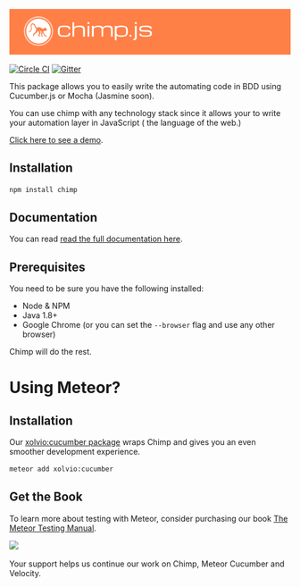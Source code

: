 [![Chimp by Xolv.io](./header.png?raw=true)](http://chimpjs.com)

[![Circle CI](https://circleci.com/gh/xolvio/chimp.svg?style=svg)](https://circleci.com/gh/xolvio/chimp) [![Gitter](https://badges.gitter.im/Join%20Chat.svg)](https://gitter.im/xolvio/chimp?utm_source=badge&utm_medium=badge&utm_campaign=pr-badge)

 This package allows you to easily write the automating code in BDD using Cucumber.js or Mocha (Jasmine soon). 

You can use chimp with any technology stack since it allows your to write your automation layer in JavaScript ( the language of the web.)

[Click here to see a demo](http://chimpjs.com).


## Installation
```sh
npm install chimp
```

## Documentation
You can read [read the full documentation here](http://chimp.readme.io/docs).

## Prerequisites
You need to be sure you have the following installed:

* Node & NPM
* Java 1.8+
* Google Chrome (or you can set the `--browser` flag and use any other browser)

Chimp will do the rest.

# Using Meteor?

## Installation

Our [xolvio:cucumber package](https://atmospherejs.com/xolvio/cucumber) wraps Chimp and gives you an 
even smoother development experience.

```sh
meteor add xolvio:cucumber
```

## Get the Book
To learn more about testing with Meteor, consider purchasing our book [The Meteor Testing Manual](http://www.meteortesting.com/?utm_source=Cucumber&utm_medium=banner&utm_campaign=Cucumber).

[![](http://www.meteortesting.com/img/tmtm.gif)](http://www.meteortesting.com/?utm_source=GitHubChimp&utm_medium=banner&utm_campaign=Chimp)

Your support helps us continue our work on Chimp, Meteor Cucumber and Velocity.
